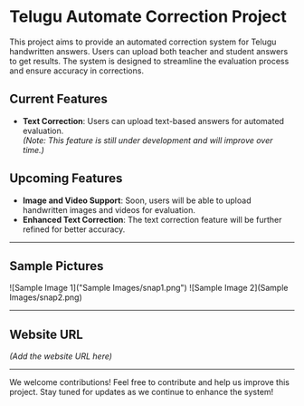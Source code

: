# Telugu Automate Correction Project

This project aims to provide an automated correction system for Telugu handwritten answers. Users can upload both teacher and student answers to get results. The system is designed to streamline the evaluation process and ensure accuracy in corrections.

## Current Features
- **Text Correction**: Users can upload text-based answers for automated evaluation.  
    *(Note: This feature is still under development and will improve over time.)*

## Upcoming Features
- **Image and Video Support**: Soon, users will be able to upload handwritten images and videos for evaluation.  
- **Enhanced Text Correction**: The text correction feature will be further refined for better accuracy.

---

## Sample Pictures
![Sample Image 1]("Sample Images/snap1.png")
![Sample Image 2](Sample Images/snap2.png)

---

## Website URL
*(Add the website URL here)*

---

We welcome contributions! Feel free to contribute and help us improve this project. Stay tuned for updates as we continue to enhance the system!
